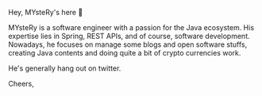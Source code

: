 Hey, MYsteRy's here 👋

MYsteRy is a software engineer with a passion for the Java ecosystem. His expertise lies in Spring, REST APIs, and of course, software development. Nowadays, he focuses on manage some blogs and open software stuffs, creating Java contents and doing quite a bit of crypto currencies work.

He's generally hang out on twitter.

Cheers,

